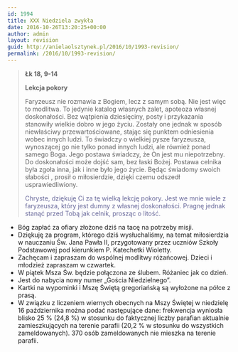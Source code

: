 ```yaml
---
id: 1994
title: XXX Niedziela zwykła
date: 2016-10-26T13:20:25+00:00
author: admin
layout: revision
guid: http://anielaolsztynek.pl/2016/10/1993-revision/
permalink: /2016/10/1993-revision/
---
```

> **Łk 18, 9-14**
> 
> **Lekcja pokory**
> 
> Faryzeusz nie rozmawia z Bogiem, lecz z samym sobą. Nie jest więc to modlitwa. To jedynie katalog własnych zalet, apoteoza własnej doskonałości. Bez wątpienia dziesięciny, posty i przykazania stanowiły wielkie dobro w jego życiu. Zostały one jednak w sposób niewłaściwy przewartościowane, stając się punktem odniesienia wobec innych ludzi. To świadczy o wielkiej pysze faryzeusza, wynoszącej go nie tylko ponad innych ludzi, ale również ponad samego Boga. Jego postawa świadczy, że On jest mu niepotrzebny. Do doskonałości może dojść sam, bez łaski Bożej. Postawa celnika była zgoła inna, jak i inne było jego życie. Będąc świadomy swoich słabości , prosił o miłosierdzie, dzięki czemu odszedł usprawiedliwiony.
> 
> <span style="color: #666699;">Chryste, dziękuję Ci za tę wielką lekcję pokory. Jest we mnie wiele z faryzeusza, który jest dumny z własnej doskonałości. Pragnę jednak stanąć przed Tobą jak celnik, prosząc o litość.</span>

  * Bóg zapłać za ofiary złożone dziś na tacę na potrzeby misji.
  * Dziękuję za program, którego dziś wysłuchaliśmy, na temat miłosierdzia w nauczaniu Św. Jana Pawła II, przygotowany przez uczniów Szkoły Podstawowej pod kierunkiem P. Katechetki Wioletty.
  * Zachęcam i zapraszam do wspólnej modlitwy różańcowej. Dzieci i młodzież zapraszam w czwartek.
  * W piątek Msza Św. będzie połączona ze ślubem. Różaniec jak co dzień.
  * Jest do nabycia nowy numer &#8222;Gościa Niedzielnego&#8221;.
  * Kartki na wypominki i Mszę Świętą gregoriańską są wyłożone na półce z prasą.
  * W związku z liczeniem wiernych obecnych na Mszy Świętej w niedzielę 16 października można podać następujące dane: frekwencja wyniosła blisko 25 % (24,8 %) w stosunku do faktycznej liczby parafian aktualnie zamieszkujących na terenie parafii (20,2 % w stosunku do wszystkich zameldowanych). 370 osób zameldowanych nie mieszka na terenie parafii.